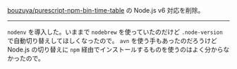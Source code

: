 [bouzuya/purescript-npm-bin-time-table][] の Node.js v6 対応を削除。

---

`nodenv` を導入した。いままで `nodebrew` を使っていたのだけど `.node-version` で自動切り替えしてほしくなったので。 `avn` を使う手もあったのだろうけど Node.js の切り替えに `npm` 経由でインストールするものを使うのはよく分からなかったので。

[bouzuya/purescript-npm-bin-time-table]: https://github.com/bouzuya/purescript-npm-bin-time-table

